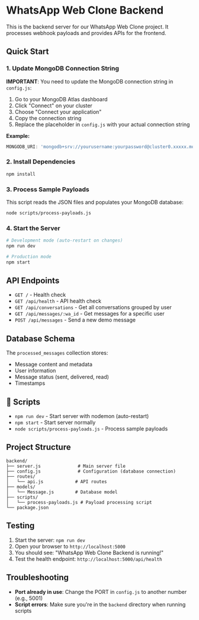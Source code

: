 # WhatsApp Web Clone Backend

This is the backend server for our WhatsApp Web Clone project. It processes webhook payloads and provides APIs for the frontend.

##  Quick Start

### 1. Update MongoDB Connection String

**IMPORTANT**: You need to update the MongoDB connection string in `config.js`:

1. Go to your MongoDB Atlas dashboard
2. Click "Connect" on your cluster
3. Choose "Connect your application"
4. Copy the connection string
5. Replace the placeholder in `config.js` with your actual connection string

**Example:**
```javascript
MONGODB_URI: 'mongodb+srv://yourusername:yourpassword@cluster0.xxxxx.mongodb.net/whatsapp?retryWrites=true&w=majority'
```

### 2. Install Dependencies
```bash
npm install
```

### 3. Process Sample Payloads
This script reads the JSON files and populates your MongoDB database:
```bash
node scripts/process-payloads.js
```

### 4. Start the Server
```bash
# Development mode (auto-restart on changes)
npm run dev

# Production mode
npm start
```

##  API Endpoints

- `GET /` - Health check
- `GET /api/health` - API health check
- `GET /api/conversations` - Get all conversations grouped by user
- `GET /api/messages/:wa_id` - Get messages for a specific user
- `POST /api/messages` - Send a new demo message

##  Database Schema

The `processed_messages` collection stores:
- Message content and metadata
- User information
- Message status (sent, delivered, read)
- Timestamps

## 🔧 Scripts

- `npm run dev` - Start server with nodemon (auto-restart)
- `npm start` - Start server normally
- `node scripts/process-payloads.js` - Process sample payloads

##  Project Structure

```
backend/
├── server.js              # Main server file
├── config.js              # Configuration (database connection)
├── routes/
│   └── api.js            # API routes
├── models/
│   └── Message.js        # Database model
├── scripts/
│   └── process-payloads.js # Payload processing script
└── package.json
```

##  Testing

1. Start the server: `npm run dev`
2. Open your browser to `http://localhost:5000`
3. You should see: "WhatsApp Web Clone Backend is running!"
4. Test the health endpoint: `http://localhost:5000/api/health`

##  Troubleshooting

- **Port already in use**: Change the PORT in `config.js` to another number (e.g., 5001)
- **Script errors**: Make sure you're in the `backend` directory when running scripts
